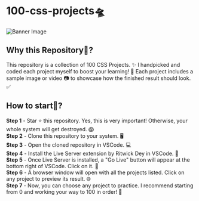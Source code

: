 # 100-css-projects🛸


![Banner Image](https://cdn.dribbble.com/userupload/16744137/file/original-ddf6650ad6b5c360f3eb7678178b614c.png?resize=1024x768)


## Why this Repository🤔?
This repository is a collection of 100 CSS Projects. ✨ I handpicked and coded each project myself to boost your learning! 🚀 Each project includes a sample image or video 📷 to showcase how the finished result should look. ✅

## How to start🤔?
**Step 1** - Star ⭐ this repository. Yes, this is very important! Otherwise, your whole system will get destroyed. 😱 <br />
**Step 2** - Clone this repository to your system. 🖥️<br />
**Step 3** - Open the cloned repository in VSCode. 💻<br />
**Step 4** - Install the Live Server extension by Ritwick Dey in VSCode. 🔧<br />
**Step 5** - Once Live Server is installed, a "Go Live" button will appear at the bottom right of VSCode. Click on it. 🎯<br />
**Step 6** - A browser window will open with all the projects listed. Click on any project to preview its result. 🌐<br />
**Step 7** - Now, you can choose any project to practice. I recommend starting from 0 and working your way to 100 in order! 🔢<br />
